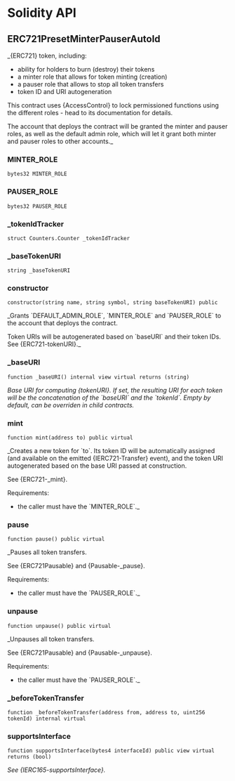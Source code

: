 # Solidity API

## ERC721PresetMinterPauserAutoId

_{ERC721} token, including:

 - ability for holders to burn (destroy) their tokens
 - a minter role that allows for token minting (creation)
 - a pauser role that allows to stop all token transfers
 - token ID and URI autogeneration

This contract uses {AccessControl} to lock permissioned functions using the
different roles - head to its documentation for details.

The account that deploys the contract will be granted the minter and pauser
roles, as well as the default admin role, which will let it grant both minter
and pauser roles to other accounts._

### MINTER_ROLE

```solidity
bytes32 MINTER_ROLE
```

### PAUSER_ROLE

```solidity
bytes32 PAUSER_ROLE
```

### _tokenIdTracker

```solidity
struct Counters.Counter _tokenIdTracker
```

### _baseTokenURI

```solidity
string _baseTokenURI
```

### constructor

```solidity
constructor(string name, string symbol, string baseTokenURI) public
```

_Grants &#x60;DEFAULT_ADMIN_ROLE&#x60;, &#x60;MINTER_ROLE&#x60; and &#x60;PAUSER_ROLE&#x60; to the
account that deploys the contract.

Token URIs will be autogenerated based on &#x60;baseURI&#x60; and their token IDs.
See {ERC721-tokenURI}._

### _baseURI

```solidity
function _baseURI() internal view virtual returns (string)
```

_Base URI for computing {tokenURI}. If set, the resulting URI for each
token will be the concatenation of the &#x60;baseURI&#x60; and the &#x60;tokenId&#x60;. Empty
by default, can be overriden in child contracts._

### mint

```solidity
function mint(address to) public virtual
```

_Creates a new token for &#x60;to&#x60;. Its token ID will be automatically
assigned (and available on the emitted {IERC721-Transfer} event), and the token
URI autogenerated based on the base URI passed at construction.

See {ERC721-_mint}.

Requirements:

- the caller must have the &#x60;MINTER_ROLE&#x60;._

### pause

```solidity
function pause() public virtual
```

_Pauses all token transfers.

See {ERC721Pausable} and {Pausable-_pause}.

Requirements:

- the caller must have the &#x60;PAUSER_ROLE&#x60;._

### unpause

```solidity
function unpause() public virtual
```

_Unpauses all token transfers.

See {ERC721Pausable} and {Pausable-_unpause}.

Requirements:

- the caller must have the &#x60;PAUSER_ROLE&#x60;._

### _beforeTokenTransfer

```solidity
function _beforeTokenTransfer(address from, address to, uint256 tokenId) internal virtual
```

### supportsInterface

```solidity
function supportsInterface(bytes4 interfaceId) public view virtual returns (bool)
```

_See {IERC165-supportsInterface}._

